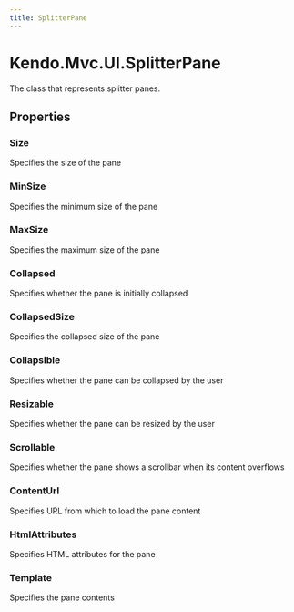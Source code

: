 ```yaml
---
title: SplitterPane
---
```


# Kendo.Mvc.UI.SplitterPane
The class that represents splitter panes.



## Properties


### Size

Specifies the size of the pane

### MinSize

Specifies the minimum size of the pane

### MaxSize

Specifies the maximum size of the pane

### Collapsed

Specifies whether the pane is initially collapsed

### CollapsedSize

Specifies the collapsed size of the pane

### Collapsible

Specifies whether the pane can be collapsed by the user

### Resizable

Specifies whether the pane can be resized by the user

### Scrollable

Specifies whether the pane shows a scrollbar when its content overflows

### ContentUrl

Specifies URL from which to load the pane content

### HtmlAttributes

Specifies HTML attributes for the pane

### Template

Specifies the pane contents



